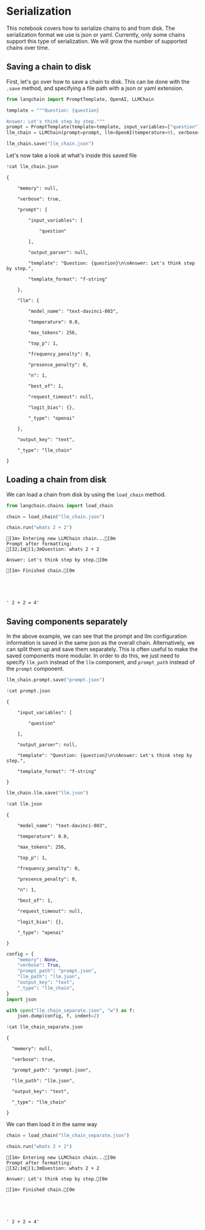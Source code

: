 # Serialization
This notebook covers how to serialize chains to and from disk. The serialization format we use is json or yaml. Currently, only some chains support this type of serialization. We will grow the number of supported chains over time.


## Saving a chain to disk
First, let's go over how to save a chain to disk. This can be done with the `.save` method, and specifying a file path with a json or yaml extension.


```python
from langchain import PromptTemplate, OpenAI, LLMChain

template = """Question: {question}

Answer: Let's think step by step."""
prompt = PromptTemplate(template=template, input_variables=["question"])
llm_chain = LLMChain(prompt=prompt, llm=OpenAI(temperature=0), verbose=True)
```


```python
llm_chain.save("llm_chain.json")
```

Let's now take a look at what's inside this saved file


```python
!cat llm_chain.json
```

    {
        "memory": null,
        "verbose": true,
        "prompt": {
            "input_variables": [
                "question"
            ],
            "output_parser": null,
            "template": "Question: {question}\n\nAnswer: Let's think step by step.",
            "template_format": "f-string"
        },
        "llm": {
            "model_name": "text-davinci-003",
            "temperature": 0.0,
            "max_tokens": 256,
            "top_p": 1,
            "frequency_penalty": 0,
            "presence_penalty": 0,
            "n": 1,
            "best_of": 1,
            "request_timeout": null,
            "logit_bias": {},
            "_type": "openai"
        },
        "output_key": "text",
        "_type": "llm_chain"
    }

## Loading a chain from disk
We can load a chain from disk by using the `load_chain` method.


```python
from langchain.chains import load_chain
```


```python
chain = load_chain("llm_chain.json")
```


```python
chain.run("whats 2 + 2")
```

    
    
    [1m> Entering new LLMChain chain...[0m
    Prompt after formatting:
    [32;1m[1;3mQuestion: whats 2 + 2
    
    Answer: Let's think step by step.[0m
    
    [1m> Finished chain.[0m
    




    ' 2 + 2 = 4'



## Saving components separately
In the above example, we can see that the prompt and llm configuration information is saved in the same json as the overall chain. Alternatively, we can split them up and save them separately. This is often useful to make the saved components more modular. In order to do this, we just need to specify `llm_path` instead of the `llm` component, and `prompt_path` instead of the `prompt` component.


```python
llm_chain.prompt.save("prompt.json")
```


```python
!cat prompt.json
```

    {
        "input_variables": [
            "question"
        ],
        "output_parser": null,
        "template": "Question: {question}\n\nAnswer: Let's think step by step.",
        "template_format": "f-string"
    }


```python
llm_chain.llm.save("llm.json")
```


```python
!cat llm.json
```

    {
        "model_name": "text-davinci-003",
        "temperature": 0.0,
        "max_tokens": 256,
        "top_p": 1,
        "frequency_penalty": 0,
        "presence_penalty": 0,
        "n": 1,
        "best_of": 1,
        "request_timeout": null,
        "logit_bias": {},
        "_type": "openai"
    }


```python
config = {
    "memory": None,
    "verbose": True,
    "prompt_path": "prompt.json",
    "llm_path": "llm.json",
    "output_key": "text",
    "_type": "llm_chain",
}
import json

with open("llm_chain_separate.json", "w") as f:
    json.dump(config, f, indent=2)
```


```python
!cat llm_chain_separate.json
```

    {
      "memory": null,
      "verbose": true,
      "prompt_path": "prompt.json",
      "llm_path": "llm.json",
      "output_key": "text",
      "_type": "llm_chain"
    }

We can then load it in the same way


```python
chain = load_chain("llm_chain_separate.json")
```


```python
chain.run("whats 2 + 2")
```

    
    
    [1m> Entering new LLMChain chain...[0m
    Prompt after formatting:
    [32;1m[1;3mQuestion: whats 2 + 2
    
    Answer: Let's think step by step.[0m
    
    [1m> Finished chain.[0m
    




    ' 2 + 2 = 4'




```python

```
